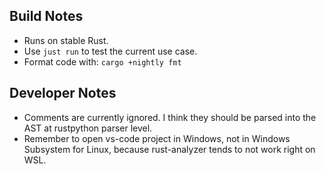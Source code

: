 ## Build Notes
- Runs on stable Rust.
- Use `just run` to test the current use case.
- Format code with: `cargo +nightly fmt`

## Developer Notes
- Comments are currently ignored. I think they should be parsed into the AST at rustpython parser level.
- Remember to open vs-code project in Windows, not  in Windows Subsystem for Linux, because rust-analyzer tends to not work right on WSL.

